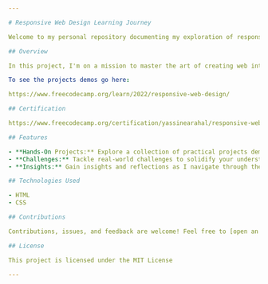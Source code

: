 ```yaml
---

# Responsive Web Design Learning Journey

Welcome to my personal repository documenting my exploration of responsive web design! 🌐

## Overview

In this project, I'm on a mission to master the art of creating web interfaces that seamlessly adapt to various devices and screen sizes. From foundational HTML and CSS concepts to advanced responsive design techniques, every commit represents a step forward in my learning journey.

To see the projects demos go here:

https://www.freecodecamp.org/learn/2022/responsive-web-design/

## Certification

https://www.freecodecamp.org/certification/yassinearahal/responsive-web-design

## Features

- **Hands-On Projects:** Explore a collection of practical projects demonstrating responsive design principles.
- **Challenges:** Tackle real-world challenges to solidify your understanding of responsive web development.
- **Insights:** Gain insights and reflections as I navigate through the learning process.

## Technologies Used

- HTML
- CSS

## Contributions

Contributions, issues, and feedback are welcome! Feel free to [open an issue]([link-to-issues](https://github.com/TheCyberKnight777/-FreeCodeCamp-Responsive-Web-Design-/issues)) or [submit a pull request]([link-to-pulls](https://github.com/TheCyberKnight777/-FreeCodeCamp-Responsive-Web-Design-/pulls)).

## License

This project is licensed under the MIT License

---
```

